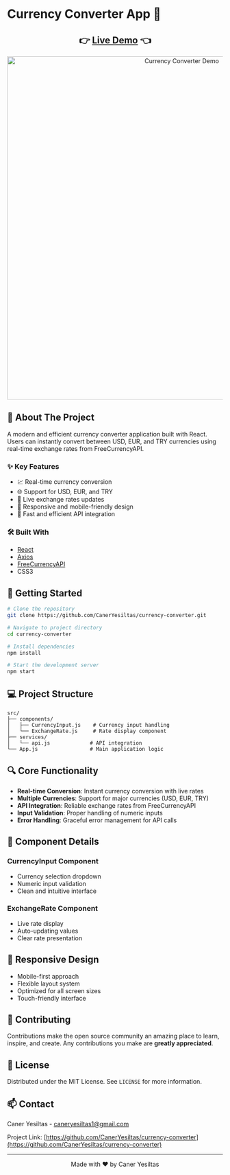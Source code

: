 # Currency Converter App 💱

<div align="center">
  <h2>
    👉 <a href="https://currency-app-woad.vercel.app/">Live Demo</a> 👈
  </h2>
</div>

<div align="center">
   <img src="../Currency-App/assets/currency-background.jpg" alt="Currency Converter Demo" width="800"/>
</div>

## 📌 About The Project

A modern and efficient currency converter application built with React. Users can instantly convert between USD, EUR, and TRY currencies using real-time exchange rates from FreeCurrencyAPI.

### ✨ Key Features

- 💹 Real-time currency conversion
- 🌐 Support for USD, EUR, and TRY
- 🔄 Live exchange rates updates
- 📱 Responsive and mobile-friendly design
- 🚀 Fast and efficient API integration

### 🛠️ Built With

- [React](https://reactjs.org/)
- [Axios](https://axios-http.com/)
- [FreeCurrencyAPI](https://freecurrencyapi.com/)
- CSS3

## 🚀 Getting Started

```bash
# Clone the repository
git clone https://github.com/CanerYesiltas/currency-converter.git

# Navigate to project directory
cd currency-converter

# Install dependencies
npm install

# Start the development server
npm start
```

## 💻 Project Structure

```
src/
├── components/
│   ├── CurrencyInput.js    # Currency input handling
│   └── ExchangeRate.js     # Rate display component
├── services/
│   └── api.js             # API integration
└── App.js                 # Main application logic
```

## 🔍 Core Functionality

- **Real-time Conversion**: Instant currency conversion with live rates
- **Multiple Currencies**: Support for major currencies (USD, EUR, TRY)
- **API Integration**: Reliable exchange rates from FreeCurrencyAPI
- **Input Validation**: Proper handling of numeric inputs
- **Error Handling**: Graceful error management for API calls

## 🎯 Component Details

### CurrencyInput Component
- Currency selection dropdown
- Numeric input validation
- Clean and intuitive interface

### ExchangeRate Component
- Live rate display
- Auto-updating values
- Clear rate presentation

## 📱 Responsive Design

- Mobile-first approach
- Flexible layout system
- Optimized for all screen sizes
- Touch-friendly interface

## 🤝 Contributing

Contributions make the open source community an amazing place to learn, inspire, and create. Any contributions you make are **greatly appreciated**.

## 📄 License

Distributed under the MIT License. See `LICENSE` for more information.

## 📫 Contact

Caner Yesiltas - caneryesiltas1@gmail.com

Project Link: [https://github.com/CanerYesiltas/currency-converter](https://github.com/CanerYesiltas/currency-converter)

---

<div align="center">
  Made with ❤️ by Caner Yesiltas
</div>